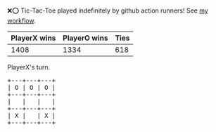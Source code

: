 :x::o: Tic-Tac-Toe played indefinitely by github action runners! See [my workflow](.github/workflows/play.yaml).

|PlayerX wins|PlayerO wins|Ties|
|-|-|-|
|1408|1334|618|

PlayerX's turn.

<pre>
+---+---+---+
| O | O | O |
+---+---+---+
|   |   |   |
+---+---+---+
| X |   | X |
+---+---+---+
</pre>